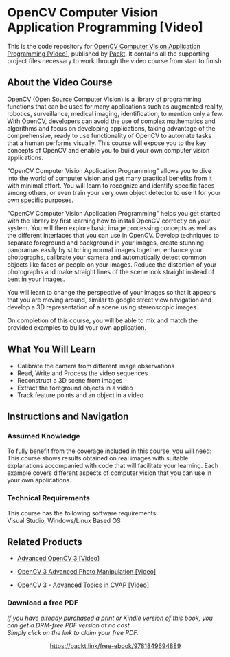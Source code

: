 # OpenCV Computer Vision Application Programming [Video]
This is the code repository for [OpenCV Computer Vision Application Programming [Video]](https://www.packtpub.com/application-development/opencv-computer-vision-application-programming-video?utm_source=github&utm_medium=repository&utm_campaign=9781849694889), published by [Packt](https://www.packtpub.com/?utm_source=github). It contains all the supporting project files necessary to work through the video course from start to finish.
## About the Video Course
OpenCV (Open Source Computer Vision) is a library of programming functions that can be used for many applications such as augmented reality, robotics, surveillance, medical imaging, identification, to mention only a few. With OpenCV, developers can avoid the use of complex mathematics and algorithms and focus on developing applications, taking advantage of the comprehensive, ready to use functionality of OpenCV to automate tasks that a human performs visually. This course will expose you to the key concepts of OpenCV and enable you to build your own computer vision applications.

"OpenCV Computer Vision Application Programming" allows you to dive into the world of computer vision and get many practical benefits from it with minimal effort. You will learn to recognize and identify specific faces among others, or even train your very own object detector to use it for your own specific purposes.

"OpenCV Computer Vision Application Programming" helps you get started with the library by first learning how to install OpenCV correctly on your system. You will then explore basic image processing concepts as well as the different interfaces that you can use in OpenCV. Develop techniques to separate foreground and background in your images, create stunning panoramas easily by stitching normal images together, enhance your photographs, calibrate your camera and automatically detect common objects like faces or people on your images. Reduce the distortion of your photographs and make straight lines of the scene look straight instead of bent in your images.

You will learn to change the perspective of your images so that it appears that you are moving around, similar to google street view navigation and develop a 3D representation of a scene using stereoscopic images.

On completion of this course, you will be able to mix and match the provided examples to build your own application.

<H2>What You Will Learn</H2>
<DIV class=book-info-will-learn-text>
<UL>
<LI>Calibrate the camera from different image observations 
<LI>Read, Write and Process the video sequences 
<LI>Reconstruct a 3D scene from images 
<LI>Extract the foreground objects in a video 
<LI>Track feature points and an object in a video </LI></UL></DIV>

## Instructions and Navigation
### Assumed Knowledge
To fully benefit from the coverage included in this course, you will need:<br/>
This course shows results obtained on real images with suitable explanations accompanied with code that will facilitate your learning. Each example covers different aspects of computer vision that you can use in your own applications.
### Technical Requirements
This course has the following software requirements:<br/>
Visual Studio, Windows/Linux Based OS

## Related Products
* [Advanced OpenCV 3 [Video]](https://www.packtpub.com/application-development/advanced-opencv-3-video?utm_source=github&utm_medium=repository&utm_campaign=9781788297219)

* [OpenCV 3 Advanced Photo Manipulation [Video]](https://www.packtpub.com/application-development/opencv-3-advanced-photo-manipulation-video?utm_source=github&utm_medium=repository&utm_campaign=9781788298261)

* [OpenCV 3 - Advanced Topics in CVAP [Video]](https://www.packtpub.com/application-development/opencv-3-advanced-topics-in-cvap-video?utm_source=github&utm_medium=repository&utm_campaign=9781788391849)

### Download a free PDF

 <i>If you have already purchased a print or Kindle version of this book, you can get a DRM-free PDF version at no cost.<br>Simply click on the link to claim your free PDF.</i>
<p align="center"> <a href="https://packt.link/free-ebook/9781849694889">https://packt.link/free-ebook/9781849694889 </a> </p>